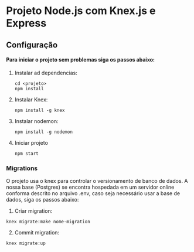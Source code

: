 # Projeto Node.js com Knex.js e Express

## Configuração

#### Para iniciar o projeto sem problemas siga os passos abaixo:

1. Instalar ad dependencias:

   ```shell
   cd <projeto>
   npm install

2. Instalar Knex:

    ```shell
    npm install -g knex

3. Instalar nodemon:
    ```shell
    npm install -g nodemon

4. Iniciar projeto
    ```shell
    npm start

### Migrations

O projeto usa o knex para controlar o versionamento de banco de dados. A nossa base (Postgres) se encontra hospedada em um servidor online conforma descrito no arquivo .env, caso seja necessário usar a base de dados, siga os passos abaixo:

1. Criar migration:

```shell
knex migrate:make nome-migration
```

2. Commit migration:
```shell
knex migrate:up